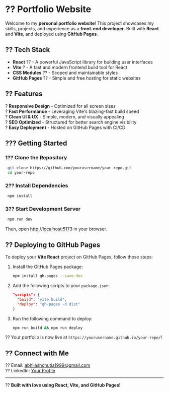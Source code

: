 # ?? Portfolio Website

Welcome to my **personal portfolio website**! This project showcases my skills, projects, and experience as a **front-end developer**. Built with **React** and **Vite**, and deployed using **GitHub Pages**.

## ?? Tech Stack

- **React** ?? - A powerful JavaScript library for building user interfaces
- **Vite** ? - A fast and modern frontend build tool for React
- **CSS Modules** ?? - Scoped and maintainable styles
- **GitHub Pages** ?? - Simple and free hosting for static websites

## ?? Features

? **Responsive Design** - Optimized for all screen sizes<br>
? **Fast Performance** - Leveraging Vite's blazing-fast build speed<br>
? **Clean UI & UX** - Simple, modern, and visually appealing<br>
? **SEO Optimized** - Structured for better search engine visibility<br>
? **Easy Deployment** - Hosted on GitHub Pages with CI/CD

## ??? Getting Started

### 1?? Clone the Repository
```sh
 git clone https://github.com/yourusername/your-repo.git
 cd your-repo
```

### 2?? Install Dependencies
```sh
 npm install
```

### 3?? Start Development Server
```sh
 npm run dev
```
Then, open [http://localhost:5173](http://localhost:5173) in your browser.

## ?? Deploying to GitHub Pages

To deploy your **Vite React** project on GitHub Pages, follow these steps:

1. Install the GitHub Pages package:
   ```sh
   npm install gh-pages --save-dev
   ```
2. Add the following scripts to your `package.json`:
   ```json
   "scripts": {
     "build": "vite build",
     "deploy": "gh-pages -d dist"
   }
   ```
3. Run the following command to deploy:
   ```sh
   npm run build && npm run deploy
   ```

?? Your portfolio is now live at `https://yourusername.github.io/your-repo/`!

## ?? Connect with Me
?? Email: abhilashchutia1999@gmail.com  
?? LinkedIn: [Your Profile](https://linkedin.com/in/abhilash-chutia)  

---

?? **Built with love using React, Vite, and GitHub Pages!**

